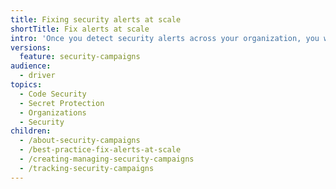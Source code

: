```yaml
---
title: Fixing security alerts at scale
shortTitle: Fix alerts at scale
intro: 'Once you detect security alerts across your organization, you will want to create security campaigns to engage with developers and collaborate on fixing alerts.'
versions:
  feature: security-campaigns
audience:
  - driver
topics:
  - Code Security
  - Secret Protection
  - Organizations
  - Security
children:
  - /about-security-campaigns
  - /best-practice-fix-alerts-at-scale
  - /creating-managing-security-campaigns
  - /tracking-security-campaigns
---
```

